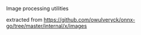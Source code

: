 Image processing utilities

extracted from https://github.com/owulveryck/onnx-go/tree/master/internal/x/images
